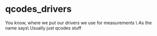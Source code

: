 # qcodes_drivers
You know, where we put our drivers we use for measurements \\
As the name says\\
Usually just qcodes stuff
